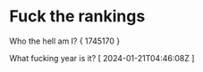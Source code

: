 # Fuck the rankings

Who the hell am I?
{ 1745170 }

What fucking year is it?
[ 2024-01-21T04:46:08Z ]
